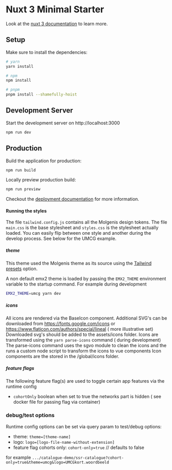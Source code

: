 # Nuxt 3 Minimal Starter

Look at the [nuxt 3 documentation](https://v3.nuxtjs.org) to learn more.

## Setup

Make sure to install the dependencies:

```bash
# yarn
yarn install

# npm
npm install

# pnpm
pnpm install --shamefully-hoist
```

## Development Server

Start the development server on http://localhost:3000

```bash
npm run dev
```

## Production

Build the application for production:

```bash
npm run build
```

Locally preview production build:

```bash
npm run preview
```

Checkout the [deployment documentation](https://v3.nuxtjs.org/guide/deploy/presets) for more information.

#### Running the styles

The file `tailwind.config.js` contains all the Molgenis design tokens. The file `main.css` is the base stylesheet and `styles.css` is the stylesheet actually loaded. You can easily flip between one style and another during the develop process. See below for the UMCG example.

##### theme

This theme used the Molgenis theme as its source using the [Tailwind presets](https://tailwindcss.com/docs/presets) option.

A non default emx2 theme is loaded by passing the `EMX2_THEME` environment variable to the startup command.
For example during development

```sh
EMX2_THEME=umcg yarn dev
```

##### icons

All icons are rendered via the BaseIcon component.
Additional SVG's can be downloaded from https://fonts.google.com/icons or https://www.flaticon.com/authors/special/lineal ( more illustrative set)
Downloaded svg's should be added to the assets/icons folder.
Icons are transformed using the `yarn parse-icons` command ( during development)
The parse-icons command uses the sgvo module to clean the icons and the runs a custom node script to transform the icons to vue components
Icon components are the stored in the /global/icons folder.

##### feature flags

The following feature flag(s) are used to toggle certain app features via the runtime config

- `cohortOnly` boolean when set to true the networks part is hidden ( see docker file for passing flag via container)

### debug/test options

Runtime config options can be set via query param to test/debug options:

- theme: `theme=[theme-name]`
- logo: `logo=[logo-file-name-without-extension]`
- feature flag cohorts only: `cohort-only=true` // defaults to false

for example `.../catalogue-demo/ssr-catalogue?cohort-only=true&theme=umcg&logo=UMCGkort.woordbeeld`
